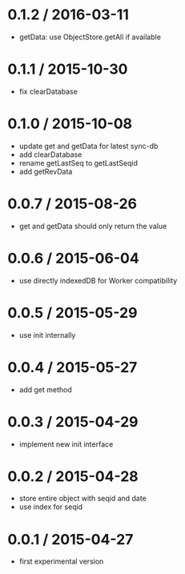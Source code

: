 0.1.2 / 2016-03-11
==================

* getData: use ObjectStore.getAll if available

0.1.1 / 2015-10-30
==================

* fix clearDatabase

0.1.0 / 2015-10-08
==================

* update get and getData for latest sync-db
* add clearDatabase
* rename getLastSeq to getLastSeqid
* add getRevData

0.0.7 / 2015-08-26
==================

* get and getData should only return the value

0.0.6 / 2015-06-04
==================

* use directly indexedDB for Worker compatibility

0.0.5 / 2015-05-29
==================

* use init internally

0.0.4 / 2015-05-27
==================

* add get method

0.0.3 / 2015-04-29
==================

* implement new init interface

0.0.2 / 2015-04-28
==================

* store entire object with seqid and date
* use index for seqid

0.0.1 / 2015-04-27
==================

* first experimental version